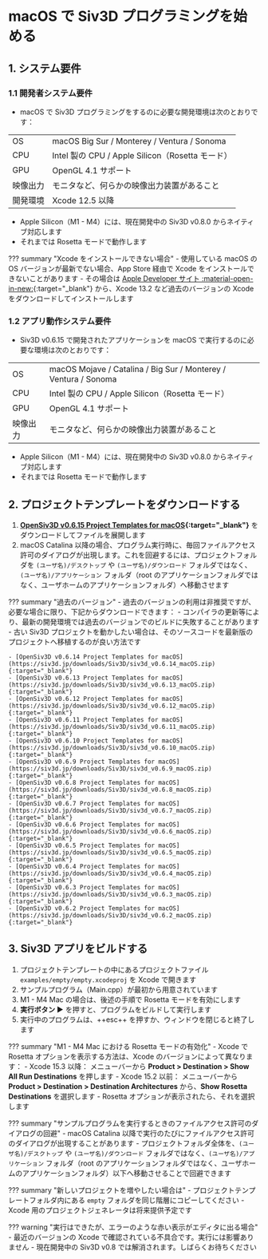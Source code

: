 # macOS で Siv3D プログラミングを始める

## 1. システム要件
### 1.1 開発者システム要件
- macOS で Siv3D プログラミングをするのに必要な開発環境は次のとおりです：

|  |  |
|--|--|
| OS | macOS Big Sur / Monterey / Ventura / Sonoma |
| CPU | Intel 製の CPU / Apple Silicon（Rosetta モード） |
| GPU | OpenGL 4.1 サポート |
| 映像出力 | モニタなど、何らかの映像出力装置があること |
| 開発環境 | Xcode 12.5 以降 |

- Apple Silicon（M1 - M4）には、現在開発中の Siv3D v0.8.0 からネイティブ対応します
- それまでは Rosetta モードで動作します

??? summary "Xcode をインストールできない場合"
	- 使用している macOS の OS バージョンが最新でない場合、App Store 経由で Xcode をインストールできないことがあります
	- その場合は [Apple Developer サイト :material-open-in-new:](https://developer.apple.com/download/more/){:target="_blank"} から、Xcode 13.2 など過去のバージョンの Xcode をダウンロードしてインストールします

### 1.2 アプリ動作システム要件
- Siv3D v0.6.15 で開発されたアプリケーションを macOS で実行するのに必要な環境は次のとおりです：

|  |  |
|--|--|
| OS | macOS Mojave / Catalina / Big Sur / Monterey / Ventura / Sonoma |
| CPU | Intel 製の CPU / Apple Silicon（Rosetta モード） |
| GPU | OpenGL 4.1 サポート |
| 映像出力 | モニタなど、何らかの映像出力装置があること |

- Apple Silicon（M1 - M4）には、現在開発中の Siv3D v0.8.0 からネイティブ対応します
- それまでは Rosetta モードで動作します


## 2. プロジェクトテンプレートをダウンロードする
1. **[OpenSiv3D v0.6.15 Project Templates for macOS](https://siv3d.jp/downloads/Siv3D/siv3d_v0.6.15_macOS.zip){:target="_blank"}** をダウンロードしてファイルを展開します
1. macOS Catalina 以降の場合、プログラム実行時に、毎回ファイルアクセス許可のダイアログが出現します。これを回避するには、プロジェクトフォルダを `(ユーザ名)/デスクトップ` や `(ユーザ名)/ダウンロード` フォルダではなく、`(ユーザ名)/アプリケーション` フォルダ（root のアプリケーションフォルダではなく、ユーザホームのアプリケーションフォルダ）へ移動させます

??? summary "過去のバージョン"
	- 過去のバージョンの利用は非推奨ですが、必要な場合に限り、下記からダウンロードできます：
		- コンパイラの更新等により、最新の開発環境では過去のバージョンでのビルドに失敗することがあります
		- 古い Siv3D プロジェクトを動かしたい場合は、そのソースコードを最新版のプロジェクトへ移植するのが良い方法です

	- [OpenSiv3D v0.6.14 Project Templates for macOS](https://siv3d.jp/downloads/Siv3D/siv3d_v0.6.14_macOS.zip){:target="_blank"}
	- [OpenSiv3D v0.6.13 Project Templates for macOS](https://siv3d.jp/downloads/Siv3D/siv3d_v0.6.13_macOS.zip){:target="_blank"}
	- [OpenSiv3D v0.6.12 Project Templates for macOS](https://siv3d.jp/downloads/Siv3D/siv3d_v0.6.12_macOS.zip){:target="_blank"}
	- [OpenSiv3D v0.6.11 Project Templates for macOS](https://siv3d.jp/downloads/Siv3D/siv3d_v0.6.11_macOS.zip){:target="_blank"}
	- [OpenSiv3D v0.6.10 Project Templates for macOS](https://siv3d.jp/downloads/Siv3D/siv3d_v0.6.10_macOS.zip){:target="_blank"}
	- [OpenSiv3D v0.6.9 Project Templates for macOS](https://siv3d.jp/downloads/Siv3D/siv3d_v0.6.9_macOS.zip){:target="_blank"}
	- [OpenSiv3D v0.6.8 Project Templates for macOS](https://siv3d.jp/downloads/Siv3D/siv3d_v0.6.8_macOS.zip){:target="_blank"}
	- [OpenSiv3D v0.6.7 Project Templates for macOS](https://siv3d.jp/downloads/Siv3D/siv3d_v0.6.7_macOS.zip){:target="_blank"}
	- [OpenSiv3D v0.6.6 Project Templates for macOS](https://siv3d.jp/downloads/Siv3D/siv3d_v0.6.6_macOS.zip){:target="_blank"}
	- [OpenSiv3D v0.6.5 Project Templates for macOS](https://siv3d.jp/downloads/Siv3D/siv3d_v0.6.5_macOS.zip){:target="_blank"}
	- [OpenSiv3D v0.6.4 Project Templates for macOS](https://siv3d.jp/downloads/Siv3D/siv3d_v0.6.4_macOS.zip){:target="_blank"}
	- [OpenSiv3D v0.6.3 Project Templates for macOS](https://siv3d.jp/downloads/Siv3D/siv3d_v0.6.3_macOS.zip){:target="_blank"}
	- [OpenSiv3D v0.6.2 Project Templates for macOS](https://siv3d.jp/downloads/Siv3D/siv3d_v0.6.2_macOS.zip){:target="_blank"}


## 3. Siv3D アプリをビルドする
1. プロジェクトテンプレートの中にあるプロジェクトファイル `examples/empty/empty.xcodeproj` を Xcode で開きます
1. サンプルプログラム（Main.cpp）が最初から用意されています
1. M1 - M4 Mac の場合は、後述の手順で Rosetta モードを有効にします
1. **実行ボタン ▶️** を押すと、プログラムをビルドして実行します
1. 実行中のプログラムは、++esc++ を押すか、ウィンドウを閉じると終了します

??? summary "M1 - M4 Mac における Rosetta モードの有効化"
	- Xcode で Rosetta オプションを表示する方法は、Xcode のバージョンによって異なります：
		- Xcode 15.3 以降： メニューバーから **Product &gt; Destination &gt; Show All Run Destinations** を押します
		- Xcode 15.2 以前： メニューバーから **Product &gt; Destination &gt; Destination Architectures** から、**Show Rosetta Destinations** を選択します
	- Rosetta オプションが表示されたら、それを選択します

??? summary "サンプルプログラムを実行するときのファイルアクセス許可のダイアログの回避"
	- macOS Catalina 以降で実行のたびにファイルアクセス許可のダイアログが出現することがあります
	- プロジェクトフォルダ全体を、`(ユーザ名)/デスクトップ` や `(ユーザ名)/ダウンロード` フォルダではなく、`(ユーザ名)/アプリケーション` フォルダ（root のアプリケーションフォルダではなく、ユーザホームのアプリケーションフォルダ）以下へ移動させることで回避できます

??? summary "新しいプロジェクトを増やしたい場合は"
	- プロジェクトテンプレートフォルダ内にある `empty` フォルダを同じ階層にコピーしてください
	- Xcode 用のプロジェクトジェネレータは将来提供予定です

??? warning "実行はできたが、エラーのような赤い表示がエディタに出る場合"
	- 最近のバージョンの Xcode で確認されている不具合です。実行には影響ありません
	- 現在開発中の Siv3D v0.8 では解消されます。しばらくお待ちください
